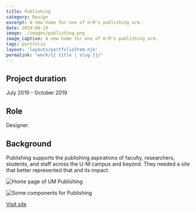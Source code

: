 ```yaml
---
title: Publishing
category: Design
excerpt: A new home for one of U-M's publishing arm.
date: 2019-06-19
image: ./images/publishing.png
image_caption: A new home for one of U-M's publishing arm.
tags: portfolio
layout: 'layouts/portfolioItem.njk'
permalink: "work/{{ title | slug }}/"
---
```

## Project duration

July 2019 - October 2019

## Role

Designer.

## Background

Publishing supports the publishing aspirations of faculty, researchers, students, and staff across the U-M campus and beyond. They needed a site that better represented that and its impact.

![Home page of UM Publishing](/images/work/publishing-home.jpg)

![Some components for Publishing](/images/work/publishing-article.jpg)

[Visit site](https://publishing.umich.edu/)